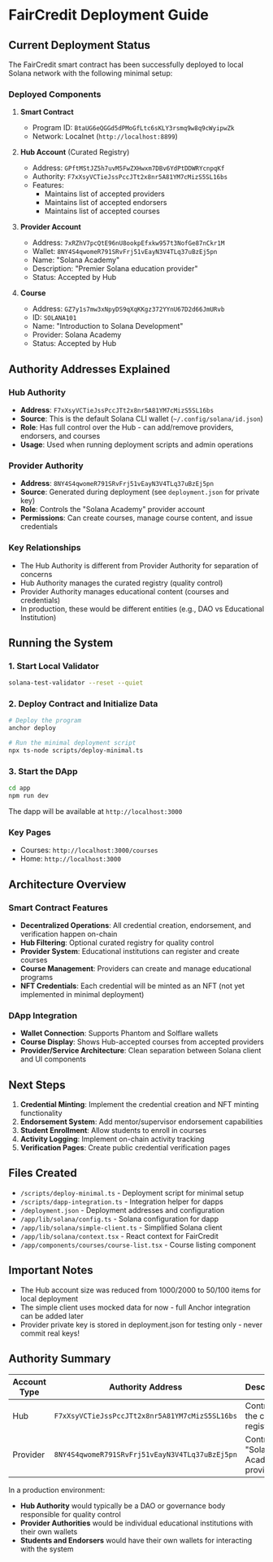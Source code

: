 # FairCredit Deployment Guide

## Current Deployment Status

The FairCredit smart contract has been successfully deployed to local Solana network with the following minimal setup:

### Deployed Components

1. **Smart Contract**
   - Program ID: `BtaUG6eQGGd5dPMoGfLtc6sKLY3rsmq9w8q9cWyipwZk`
   - Network: Localnet (`http://localhost:8899`)

2. **Hub Account** (Curated Registry)
   - Address: `GPftMStJZ5h7uvM5FwZXHwxm7DBv6YdPtDDWRYcnpqKf`
   - Authority: `F7xXsyVCTieJssPccJTt2x8nr5A81YM7cMizS5SL16bs`
   - Features:
     - Maintains list of accepted providers
     - Maintains list of accepted endorsers
     - Maintains list of accepted courses

3. **Provider Account**
   - Address: `7xRZhV7pcQtE96nU8ookpEfxkw957t3NofGe87nCkr1M`
   - Wallet: `8NY4S4qwomeR791SRvFrj51vEayN3V4TLq37uBzEj5pn`
   - Name: "Solana Academy"
   - Description: "Premier Solana education provider"
   - Status: Accepted by Hub

4. **Course**
   - Address: `GZ7y1s7mw3xNpyDS9qXqKKgz372YYnU67D2d66JmURvb`
   - ID: `SOLANA101`
   - Name: "Introduction to Solana Development"
   - Provider: Solana Academy
   - Status: Accepted by Hub

## Authority Addresses Explained

### Hub Authority
- **Address**: `F7xXsyVCTieJssPccJTt2x8nr5A81YM7cMizS5SL16bs`
- **Source**: This is the default Solana CLI wallet (`~/.config/solana/id.json`)
- **Role**: Has full control over the Hub - can add/remove providers, endorsers, and courses
- **Usage**: Used when running deployment scripts and admin operations

### Provider Authority
- **Address**: `8NY4S4qwomeR791SRvFrj51vEayN3V4TLq37uBzEj5pn`
- **Source**: Generated during deployment (see `deployment.json` for private key)
- **Role**: Controls the "Solana Academy" provider account
- **Permissions**: Can create courses, manage course content, and issue credentials

### Key Relationships
- The Hub Authority is different from Provider Authority for separation of concerns
- Hub Authority manages the curated registry (quality control)
- Provider Authority manages educational content (courses and credentials)
- In production, these would be different entities (e.g., DAO vs Educational Institution)

## Running the System

### 1. Start Local Validator

```bash
solana-test-validator --reset --quiet
```

### 2. Deploy Contract and Initialize Data

```bash
# Deploy the program
anchor deploy

# Run the minimal deployment script
npx ts-node scripts/deploy-minimal.ts
```

### 3. Start the DApp

```bash
cd app
npm run dev
```

The dapp will be available at `http://localhost:3000`

### Key Pages

- Courses: `http://localhost:3000/courses`
- Home: `http://localhost:3000`

## Architecture Overview

### Smart Contract Features

- **Decentralized Operations**: All credential creation, endorsement, and verification happen on-chain
- **Hub Filtering**: Optional curated registry for quality control
- **Provider System**: Educational institutions can register and create courses
- **Course Management**: Providers can create and manage educational programs
- **NFT Credentials**: Each credential will be minted as an NFT (not yet implemented in minimal deployment)

### DApp Integration

- **Wallet Connection**: Supports Phantom and Solflare wallets
- **Course Display**: Shows Hub-accepted courses from accepted providers
- **Provider/Service Architecture**: Clean separation between Solana client and UI components

## Next Steps

1. **Credential Minting**: Implement the credential creation and NFT minting functionality
2. **Endorsement System**: Add mentor/supervisor endorsement capabilities
3. **Student Enrollment**: Allow students to enroll in courses
4. **Activity Logging**: Implement on-chain activity tracking
5. **Verification Pages**: Create public credential verification pages

## Files Created

- `/scripts/deploy-minimal.ts` - Deployment script for minimal setup
- `/scripts/dapp-integration.ts` - Integration helper for dapps
- `/deployment.json` - Deployment addresses and configuration
- `/app/lib/solana/config.ts` - Solana configuration for dapp
- `/app/lib/solana/simple-client.ts` - Simplified Solana client
- `/app/lib/solana/context.tsx` - React context for FairCredit
- `/app/components/courses/course-list.tsx` - Course listing component

## Important Notes

- The Hub account size was reduced from 1000/2000 to 50/100 items for local deployment
- The simple client uses mocked data for now - full Anchor integration can be added later
- Provider private key is stored in deployment.json for testing only - never commit real keys!

## Authority Summary

| Account Type | Authority Address | Description | Source |
|-------------|------------------|-------------|---------|
| Hub | `F7xXsyVCTieJssPccJTt2x8nr5A81YM7cMizS5SL16bs` | Controls the curated registry | Default Solana CLI wallet |
| Provider | `8NY4S4qwomeR791SRvFrj51vEayN3V4TLq37uBzEj5pn` | Controls "Solana Academy" provider | Generated during deployment |

In a production environment:
- **Hub Authority** would typically be a DAO or governance body responsible for quality control
- **Provider Authorities** would be individual educational institutions with their own wallets
- **Students and Endorsers** would have their own wallets for interacting with the system